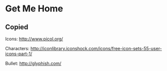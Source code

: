 # Get Me Home

## Copied
Icons: 
http://www.picol.org/

Characters:
http://iconlibrary.iconshock.com/icons/free-icon-sets-55-user-icons-part-1/

Bullet:
http://glyphish.com/
